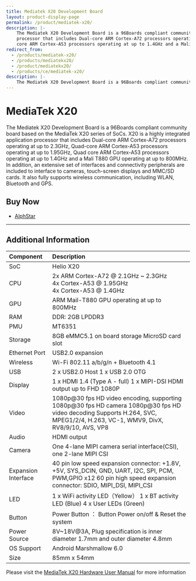 ```yaml
---
title: Mediatek X20 Development Board
layout: product-display-page
permalink: /product/mediatek-x20/
description: |-
    The Mediatek X20 Development Board is a 96Boards compliant community board based on the MediaTek X20 series of SoCs. X20 is a highly integrated application
    processor that includes Dual-core ARM Cortex-A72 processors operating at up to 2.3GHz, Quad-core ARM Cortex-A53 processors operating at up to 1.95GHz, Quad
    core ARM Cortex-A53 processors operating at up to 1.4GHz and a Mali T880 GPU operating at up to 800MHz.
redirect_from:
  - /products/mediatek-x20/
  - /products/mediatekx20/
  - /product/mediatekx20/
  - /products/ce/mediatek-x20/
description: |-
    The Mediatek X20 Development Board is a 96Boards compliant community board based on the MediaTek X20 series of SoCs.
---
```

# MediaTek X20

The Mediatek X20 Development Board is a 96Boards compliant community board based on the MediaTek X20 series of SoCs. X20 is a highly integrated application
processor that includes Dual-core ARM Cortex-A72 processors operating at up to 2.3GHz, Quad-core ARM Cortex-A53 processors operating at up to 1.95GHz, Quad
core ARM Cortex-A53 processors operating at up to 1.4GHz and a Mali T880 GPU operating at up to 800MHz. In addition, an extensive set of interfaces and
connectivity peripherals are included to interface to cameras, touch-screen displays and MMC/SD cards. It also fully supports wireless communication, including
WLAN, Bluetooth and GPS.

## Buy Now

- [AlphStar](http://link.linaro.org/MediatekX20-buy)

***

## Additional Information

|   Component          |   Description                                                                                    |
|:---------------------|:-------------------------------------------------------------------------------------------------|
|  SoC                 | Helio X20                                                                                        |
|  CPU                 | 2x ARM Cortex-A72 @ 2.1GHz ~ 2.3GHz<br>4x Cortex-A53 @ 1.95GHz<br>4x Cortex-A53 @ 1.4GHz         |
|  GPU                 | ARM Mail-T880 GPU operating at up to 800MHz                                                      |
|  RAM                 | DDR: 2GB LPDDR3                                                                                  |
|  PMU                 | MT6351                                                                                           |
|  Storage             | 8GB eMMC5.1 on board storage MicroSD card slot	                                                  |
|  Ethernet Port       | USB2.0 expansion                                                                                 |
|  Wireless            | Wi-Fi 802.11 a/b/g/n + Bluetooth 4.1                                                             |
|  USB                 | 2 x USB2.0 Host 1 x USB 2.0 OTG                                                                  |
|  Display             | 1 x HDMI 1.4 (Type A - full) 1 x MIPI-DSI HDMI output up to FHD 1080P                            |
|  Video               | 1080p@30 fps HD video encoding, supporting 1080p@30 fps HD camera 1080p@30 fps HD video decoding Supports H.264, SVC, MPEG1/2/4, H.263, VC-1, WMV9, DivX, RV8/9/10, AVS, VP8                                                        |
|  Audio               | HDMI output                                                                                      |
|  Camera              | One 4-lane MIPI camera serial interface(CSI), one 2-lane MIPI CSI                                |
|  Expansion Interface | 40 pin low speed expansion connector: +1.8V, +5V, SYS_DCIN, GND, UART, I2C, SPI, PCM, PWM,GPIO x12 60 pin high speed expansion connector:   SDIO, MIPI_DSI, MIPI_CSI                                                                |
|  LED                 | 1 x WiFi activity LED（Yellow） 1 x BT  activity LED (Blue) 4 x User LEDs (Green)                |
|  Button              | Power Button ： Button Power on/off & Reset the system                                           |
|  Power Source        | 8V~18V@3A, Plug specification is inner diameter 1.7mm and outer diameter 4.8mm                   |
|  OS Support          | Android Marshmallow 6.0                                                                          |
|  Size                | 85mm x 54mm                                                                                      |

Please visit the [MediaTek X20 Hardware User Manual](https://github.com/96boards/documentation/blob/master/ConsumerEdition/MediaTekX20/HardwareDocs/HardwareUserManual.md) for more information
